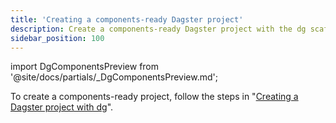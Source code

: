 ```yaml
---
title: 'Creating a components-ready Dagster project'
description: Create a components-ready Dagster project with the dg scaffold command.
sidebar_position: 100
---
```


import DgComponentsPreview from '@site/docs/partials/\_DgComponentsPreview.md';

<DgComponentsPreview />

To create a components-ready project, follow the steps in "[Creating a Dagster project with dg](/guides/labs/dg/creating-a-project)".